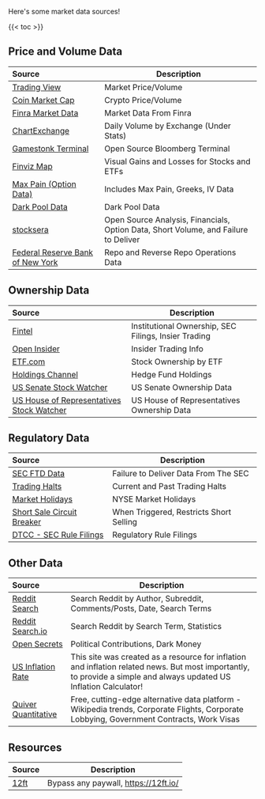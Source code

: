 Here's some market data sources!

{{< toc >}}

## Price and Volume Data
| Source | Description
:---|---
| [Trading View](https://www.tradingview.com/) | Market Price/Volume |
| [Coin Market Cap](https://coinmarketcap.com/) | Crypto Price/Volume |
| [Finra Market Data](http://finra-markets.morningstar.com/MarketData/EquityOptions/default.jsp) | Market Data From Finra
| [ChartExchange](https://chartexchange.com) | Daily Volume by Exchange (Under Stats)
| [Gamestonk Terminal](https://github.com/GamestonkTerminal/GamestonkTerminal) | Open Source Bloomberg Terminal
| [Finviz Map](https://finviz.com/map.ashx) | Visual Gains and Losses for Stocks and ETFs
| [Max Pain (Option Data)](https://maximum-pain.com) | Includes Max Pain, Greeks, IV Data
| [Dark Pool Data](https://www.stockgrid.io/darkpools) | Dark Pool Data
| [stocksera](https://stocksera.pythonanywhere.com/) | Open Source Analysis, Financials, Option Data, Short Volume, and Failure to Deliver
| [Federal Reserve Bank of New York](https://apps.newyorkfed.org/markets/autorates/tomo-results-display?SHOWMORE=TRUE&startDate=01/01/2000&enddate=01/01/2000) | Repo and Reverse Repo Operations Data

## Ownership Data
| Source | Description
:---|---
| [Fintel](https://fintel.io/) | Institutional Ownership, SEC Filings, Insier Trading
| [Open Insider](http://openinsider.com/) | Insider Trading Info
| [ETF.com](https://www.etf.com/etfanalytics/etf-stock-finder) | Stock Ownership by ETF
| [Holdings Channel](https://www.holdingschannel.com/bystock/) | Hedge Fund Holdings
| [US Senate Stock Watcher](https://senatestockwatcher.com/) | US Senate Ownership Data
| [US House of Representatives Stock Watcher](https://housestockwatcher.com/) | US House of Representatives Ownership Data

## Regulatory Data
| Source | Description
:---|---
| [SEC FTD Data](https://www.sec.gov/data/foiadocsfailsdatahtm) | Failure to Deliver Data From The SEC
| [Trading Halts](https://nasdaqtrader.com/trader.aspx?id=TradeHalts) | Current and Past Trading Halts
| [Market Holidays](https://www.nyse.com/markets/hours-calendars) | NYSE Market Holidays
| [Short Sale Circuit Breaker](https://www.nasdaqtrader.com/trader.aspx?id=ShortSaleCircuitBreaker) | When Triggered, Restricts Short Selling
| [DTCC - SEC Rule Filings](https://www.dtcc.com/legal/sec-rule-filings) | Regulatory Rule Filings

## Other Data
| Source | Description
:---|---
| [Reddit Search](https://camas.github.io/reddit-search/) | Search Reddit by Author, Subreddit, Comments/Posts, Date, Search Terms
| [Reddit Search.io](https://redditsearch.io/) | Search Reddit by Search Term, Statistics
| [Open Secrets](https://www.opensecrets.org/) | Political Contributions, Dark Money
| [US Inflation Rate](https://www.usinflationcalculator.com/inflation/current-inflation-rates/) | This site was created as a resource for inflation and inflation related news. But most importantly, to provide a simple and always updated US Inflation Calculator!
| [Quiver Quantitative](https://www.quiverquant.com/) | Free, cutting-edge alternative data platform - Wikipedia trends, Corporate Flights, Corporate Lobbying, Government Contracts, Work Visas |

## Resources
| Source | Description
:---|---
| [12ft](https://12ft.io/) | Bypass any paywall, https://12ft.io/<URL>
